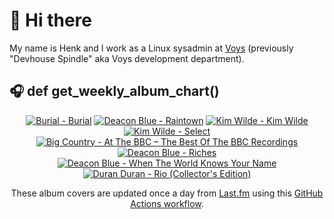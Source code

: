 # 👋 Hi there

My name is Henk and I work as a Linux sysadmin at <a href="https://www.voys.co/about/">Voys</a> (previously "Devhouse Spindle" aka Voys development department).

## 🎧 def get_weekly_album_chart()
<!-- lastfm -->
<p align="center"><a href="https://www.last.fm/music/Burial/Burial"><img src="https://lastfm.freetls.fastly.net/i/u/64s/aa5aa24f20784946889f7f8ce21ad0a7.png" title="Burial - Burial"></a> <a href="https://www.last.fm/music/Deacon+Blue/Raintown"><img src="https://lastfm.freetls.fastly.net/i/u/64s/8d6b3a221b4f70d3c31bbe358976794d.png" title="Deacon Blue - Raintown"></a> <a href="https://www.last.fm/music/Kim+Wilde/Kim+Wilde"><img src="https://lastfm.freetls.fastly.net/i/u/64s/3ce97c43110366ed6f50a7fd282e414c.jpg" title="Kim Wilde - Kim Wilde"></a> <a href="https://www.last.fm/music/Kim+Wilde/Select"><img src="https://lastfm.freetls.fastly.net/i/u/64s/70c2e6e6d5dc74fd932dfee535310c71.png" title="Kim Wilde - Select"></a> <a href="https://www.last.fm/music/Big+Country/At+The+BBC+%E2%80%93+The+Best+Of+The+BBC+Recordings"><img src="https://lastfm.freetls.fastly.net/i/u/64s/cc7851b9cfad426bc276cbb1003ea8f7.jpg" title="Big Country - At The BBC – The Best Of The BBC Recordings"></a> <a href="https://www.last.fm/music/Deacon+Blue/Riches"><img src="https://lastfm.freetls.fastly.net/i/u/64s/a81c3e470f7e467099734c56fd8cb45a.jpg" title="Deacon Blue - Riches"></a> <a href="https://www.last.fm/music/Deacon+Blue/When+The+World+Knows+Your+Name"><img src="https://lastfm.freetls.fastly.net/i/u/64s/193fd6ae43554b94bdc7a0f39d53e048.jpg" title="Deacon Blue - When The World Knows Your Name"></a> <a href="https://www.last.fm/music/Duran+Duran/Rio+(Collector%27s+Edition)"><img src="https://lastfm.freetls.fastly.net/i/u/64s/15cf4f70d854fba643f6cda745645016.png" title="Duran Duran - Rio (Collector's Edition)"></a> </p>

<p align="center">These album covers are updated once a day from <a href="https://www.last.fm/user/hbokh">Last.fm</a> using this <a href="https://github.com/marketplace/actions/lastfm-to-markdown">GitHub Actions workflow</a>.</p>
